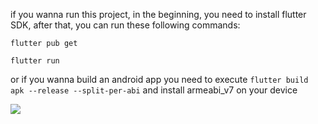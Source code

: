 if you wanna run this project, in the beginning, you need to install flutter SDK, after that, you can run these following commands:


`flutter pub get`

`flutter run`



or if you wanna build an android app you need to execute `flutter build apk --release --split-per-abi` and install armeabi_v7 on your device

![](https://img.shields.io/badge/language-Dart-blue)
